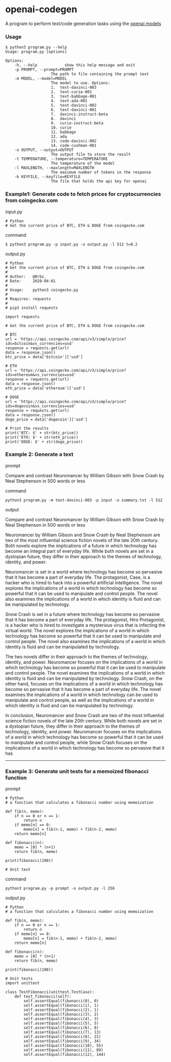 # openai-codegen

A program to perform text/code generation tasks using the [openai models](https://beta.openai.com/docs/models/overview)

### Usage

    $ python3 program.py --help
    Usage: program.py [options]

    Options:
        -h, --help            show this help message and exit
        -p PROMPT, --prompt=PROMPT
                        The path to file containing the prompt text
        -m MODEL, --model=MODEL
                        The model to use. Options: 
                        1.  text-davinci-003 
                        2.  text-curie-001 
                        3.  text-babbage-001 
                        4.  text-ada-001
                        5.  text-davinci-002 
                        6.  text-davinci-001 
                        7.  davinci-instruct-beta 
                        8.  davinci 
                        9.  curie-instruct-beta 
                        10. curie 
                        11. babbage 
                        12. ada 
                        13. code-davinci-002 
                        14. code-cushman-001
        -o OUTPUT, --output=OUTPUT
                        The output file to store the result
        -t TEMPERATURE, --temperature=TEMPERATURE
                        The temperature of the model
        -l MAXLENGTH, --maxlength=MAXLENGTH
                        The maximum number of tokens in the response
        -k KEYFILE, --keyfile=KEYFILE
                        The file that holds the api key for openai

### Example1: Generate code to fetch prices for cryptocurrencies from coingecko.com

input.py

    # Python
    # Get the current price of BTC, ETH & DOGE from coingecko.com

command

    $ python3 program.py -p input.py -o output.py -l 512 t=0.2

output.py

    # Python
    # Get the current price of BTC, ETH & DOGE from coingecko.com
    #
    # Author:   @0rbz_
    # Date:     2020-04-01
    #
    # Usage:    python3 coingecko.py
    #
    # Requires: requests
    #
    # pip3 install requests

    import requests

    # Get the current price of BTC, ETH & DOGE from coingecko.com

    # BTC
    url = 'https://api.coingecko.com/api/v3/simple/price?ids=bitcoin&vs_currencies=usd'
    response = requests.get(url)
    data = response.json()
    btc_price = data['bitcoin']['usd']

    # ETH
    url = 'https://api.coingecko.com/api/v3/simple/price?ids=ethereum&vs_currencies=usd'
    response = requests.get(url)
    data = response.json()
    eth_price = data['ethereum']['usd']

    # DOGE
    url = 'https://api.coingecko.com/api/v3/simple/price?ids=dogecoin&vs_currencies=usd'
    response = requests.get(url)
    data = response.json()
    doge_price = data['dogecoin']['usd']

    # Print the results
    print('BTC: $' + str(btc_price))
    print('ETH: $' + str(eth_price))
    print('DOGE: $' + str(doge_price))


### Example 2: Generate a text

prompt

Compare and contrast Neuromancer by William Gibson with Snow Crash by Neal Stephenson in 500 words or less

command 

    python3 program.py -m text-davinci-003 -p input -o summary.txt -l 512

output

Compare and contrast Neuromancer by William Gibson with Snow Crash by Neal Stephenson in 500 words or less

Neuromancer by William Gibson and Snow Crash by Neal Stephenson are two of the most influential science fiction novels of the late 20th century. Both novels explore the implications of a future in which technology has become an integral part of everyday life. While both novels are set in a dystopian future, they differ in their approach to the themes of technology, identity, and power.

Neuromancer is set in a world where technology has become so pervasive that it has become a part of everyday life. The protagonist, Case, is a hacker who is hired to hack into a powerful artificial intelligence. The novel explores the implications of a world in which technology has become so powerful that it can be used to manipulate and control people. The novel also examines the implications of a world in which identity is fluid and can be manipulated by technology.

Snow Crash is set in a future where technology has become so pervasive that it has become a part of everyday life. The protagonist, Hiro Protagonist, is a hacker who is hired to investigate a mysterious virus that is infecting the virtual world. The novel explores the implications of a world in which technology has become so powerful that it can be used to manipulate and control people. The novel also examines the implications of a world in which identity is fluid and can be manipulated by technology.

The two novels differ in their approach to the themes of technology, identity, and power. Neuromancer focuses on the implications of a world in which technology has become so powerful that it can be used to manipulate and control people. The novel examines the implications of a world in which identity is fluid and can be manipulated by technology. Snow Crash, on the other hand, focuses on the implications of a world in which technology has become so pervasive that it has become a part of everyday life. The novel examines the implications of a world in which technology can be used to manipulate and control people, as well as the implications of a world in which identity is fluid and can be manipulated by technology.

In conclusion, Neuromancer and Snow Crash are two of the most influential science fiction novels of the late 20th century. While both novels are set in a dystopian future, they differ in their approach to the themes of technology, identity, and power. Neuromancer focuses on the implications of a world in which technology has become so powerful that it can be used to manipulate and control people, while Snow Crash focuses on the implications of a world in which technology has become so pervasive that it has

---
### Example 3: Generate unit tests for a memoized fibonacci function

prompt

    # Python
    # a function that calculates a fibonacci number using memoization

    def fib(n, memo):
        if n == 0 or n == 1:
            return n
        if memo[n] == 0:
            memo[n] = fib(n-1, memo) + fib(n-2, memo)
        return memo[n]

    def fibonacci(n):
        memo = [0] * (n+1)
        return fib(n, memo)

    print(fibonacci(100))

    # Unit test

command

    python3 program.py -p prompt -o output.py -l 256

output.py

    # Python
    # a function that calculates a fibonacci number using memoization

    def fib(n, memo):
        if n == 0 or n == 1:
            return n
        if memo[n] == 0:
            memo[n] = fib(n-1, memo) + fib(n-2, memo)
        return memo[n]

    def fibonacci(n):
        memo = [0] * (n+1)
        return fib(n, memo)

    print(fibonacci(100))

    # Unit tests
    import unittest

    class TestFibonacci(unittest.TestCase):
        def test_fibonacci(self):
            self.assertEqual(fibonacci(0), 0)
            self.assertEqual(fibonacci(1), 1)
            self.assertEqual(fibonacci(2), 1)
            self.assertEqual(fibonacci(3), 2)
            self.assertEqual(fibonacci(4), 3)
            self.assertEqual(fibonacci(5), 5)
            self.assertEqual(fibonacci(6), 8)
            self.assertEqual(fibonacci(7), 13)
            self.assertEqual(fibonacci(8), 21)
            self.assertEqual(fibonacci(9), 34)
            self.assertEqual(fibonacci(10), 55)
            self.assertEqual(fibonacci(11), 89)
            self.assertEqual(fibonacci(12), 144)
